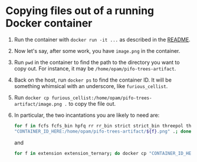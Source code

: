 
# Copying files out of a running Docker container

1. Run the container with `docker run -it ...` as described in the [README](README.md).
2. Now let's say, after some work, you have `image.png` in the container.
3. Run `pwd` in the container to find the path to the directory you want to copy out. For instance, it may be `/home/opam/pifo-trees-artifact`.
4. Back on the host, run `docker ps` to find the container ID. It will be something whimsical with an underscore, like `furious_cellist`.
5. Run `docker cp furious_cellist:/home/opam/pifo-trees-artifact/image.png .` to copy the file out.
6. In particular, the two incantations you are likely to need are:
   
    ```bash
    for f in fcfs fcfs_bin hpfq rr rr_bin strict strict_bin threepol threepol_bin twopol twopol_bin wfq wfq_bin; do docker cp 
    "CONTAINER_ID_HERE:/home/opam/pifo-trees-artifact/${f}.png" .; done
    ```
    and
    ```bash
    for f in extension extension_ternary; do docker cp "CONTAINER_ID_HERE:/home/opam/pifo-trees-artifact/${f}.png" .; done
    ```

